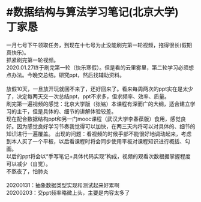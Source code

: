 #数据结构与算法学习笔记(北京大学)<br>
丁家恳
====
一月七号下午领取任务，到现在十七号为止没能刷完第一轮视频，拖得很长(假期真快乐)。<br>
抓紧刷完第一轮视频。<br>
2020.01.27终于刷完第一轮（快乐寒假）。但是看的云里雾里，第二轮学习必须想点办法。今晚交总结。研究ppt，然后找辅助资料。<br>
<br>
放假10天，一旦放开玩就回不来了，还好回来了。看来每周两次的ppt实在是太少了，决定每两天交一次总结ppt，ppt不求多，但求频率、效率、质量。<br>
刷完第一遍视频的感觉：北京大学版（张铭）本课程有深而广的大纲，适合建立学习的主干，但是具体的、细节的讲解体验较差。<br>
现在配合数据结构ppt和另一门mooc课程（武汉大学李春葆版）食用，感觉良好。因为感觉良好学习节奏我觉得可以加快，在两三天内将可以对具体的、细节的知识进行一遍覆盖。
出现的问题：看视频的时候手部不能很好地调动起来，考虑到本人买了一个平板，以后看课程时将会同步使用平板对课程知识进行概括、勾画。<br>
以后的ppt将会以“手写笔记+具体代码实现”构成，视频的观看次数根据掌握程度可以减少（自觉）。<br>
不熬夜了，怕肺炎<br>
<br>
20200131：抽象数据类型实现和测试起来好累啊<br>
20200203：交ppt频率略微上头，主要是内容太多了
